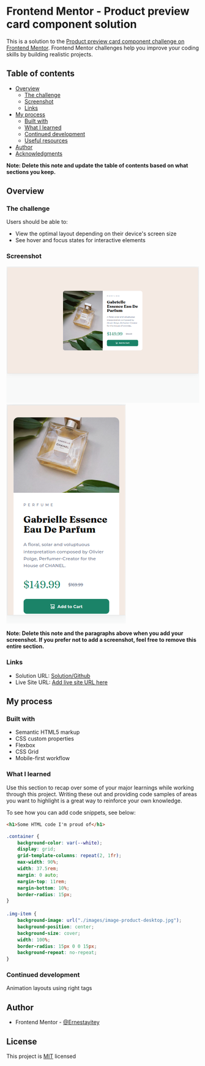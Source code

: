 # Frontend Mentor - Product preview card component solution

This is a solution to the [Product preview card component challenge on Frontend Mentor](https://www.frontendmentor.io/challenges/product-preview-card-component-GO7UmttRfa). Frontend Mentor challenges help you improve your coding skills by building realistic projects. 

## Table of contents

- [Overview](#overview)
  - [The challenge](#the-challenge)
  - [Screenshot](#screenshot)
  - [Links](#links)
- [My process](#my-process)
  - [Built with](#built-with)
  - [What I learned](#what-i-learned)
  - [Continued development](#continued-development)
  - [Useful resources](#useful-resources)
- [Author](#author)
- [Acknowledgments](#acknowledgments)

**Note: Delete this note and update the table of contents based on what sections you keep.**

## Overview

### The challenge

Users should be able to:

- View the optimal layout depending on their device's screen size
- See hover and focus states for interactive elements

### Screenshot

![](./mySolution/desktopSolution.png)
![](./mySolution/mobileSolution.png)


**Note: Delete this note and the paragraphs above when you add your screenshot. If you prefer not to add a screenshot, feel free to remove this entire section.**

### Links

- Solution URL: [Solution/Github](https://github.com/ernest-ayitey/Product-preview-card-component-)
- Live Site URL: [Add live site URL here](https://your-live-site-url.com)

## My process

### Built with

- Semantic HTML5 markup
- CSS custom properties
- Flexbox
- CSS Grid
- Mobile-first workflow


### What I learned

Use this section to recap over some of your major learnings while working through this project. Writing these out and providing code samples of areas you want to highlight is a great way to reinforce your own knowledge.

To see how you can add code snippets, see below:

```html
<h1>Some HTML code I'm proud of</h1>
```
```css
.container {
    background-color: var(--white);
    display: grid;
    grid-template-columns: repeat(2, 1fr);
    max-width: 90%;
    width: 37.5rem;
    margin: 0 auto;
    margin-top: 11rem;
    margin-bottom: 10%;
    border-radius: 15px;
}

.img-item {
    background-image: url("./images/image-product-desktop.jpg");
    background-position: center;
    background-size: cover;
    width: 100%;
    border-radius: 15px 0 0 15px;
    background-repeat: no-repeat;
}
```

### Continued development

Animation 
layouts
using right tags



## Author

- Frontend Mentor - [@Ernestayitey](https://www.frontendmentor.io/profile/yourusername)

## License

This project is [MIT](https://github.com/ernest-ayitey/product-preview-card-component/blob/main/LICENSE) licensed


